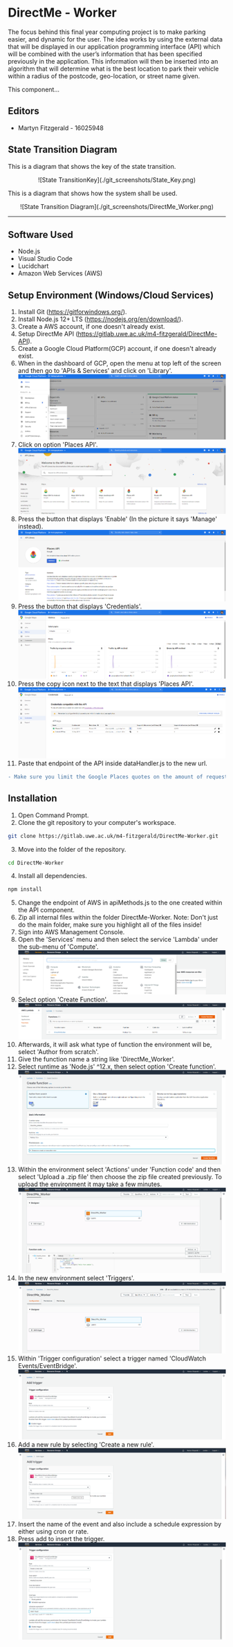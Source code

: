 # DirectMe - Worker

The focus behind this final year computing project is to make parking easier, and dynamic for the user. The idea works by using the external data that will be displayed in our application programming interface (API) which will be combined with the user’s information that has been specified previously in the application. This information will then be inserted into an algorithm that will determine what is the best location to park their vehicle within a radius of the postcode, geo-location, or street name given.

This component...

## Editors
* Martyn Fitzgerald - 16025948

## State Transition Diagram

This is a diagram that shows the key of the state transition.

<div align="center">
![State TransitionKey](./git_screenshots/State_Key.png)
</div>

This is a diagram that shows how the system shall be used.

<div align="center">
![State Transition Diagram](./git_screenshots/DirectMe_Worker.png)
</div>

<hr>

## Software Used

* Node.js
* Visual Studio Code
* Lucidchart
* Amazon Web Services (AWS)

## Setup Environment (Windows/Cloud Services)

1. Install Git (https://gitforwindows.org/).
2. Install Node.js 12+ LTS (https://nodejs.org/en/download/).
3. Create a AWS account, if one doesn't already exist.
4. Setup DirectMe API (https://gitlab.uwe.ac.uk/m4-fitzgerald/DirectMe-API).
5. Create a Google Cloud Platform(GCP) account, if one doesn't already exist.
6. When in the dashboard of GCP, open the menu at top left of the screen and then go to 'APIs & Services' and click on 'Library'.
![GOOGLE 1](./git_screenshots/google1.png)
7. Click on option 'Places API'.
![GOOGLE 2](./git_screenshots/google2.png)
8. Press the button that displays 'Enable' (In the picture it says 'Manage' instead).
![GOOGLE 3](./git_screenshots/google3.png)
9. Press the button that displays 'Credentials'.
![GOOGLE 4](./git_screenshots/google4.png)
10. Press the copy icon next to the text that displays 'Places API'.
![GOOGLE 5](./git_screenshots/google5.png)
11. Paste that endpoint of the API inside dataHandler.js to the new url.
```diff
- Make sure you limit the Google Places quotes on the amount of request are allowed from this API Key. 
```

## Installation

1. Open Command Prompt.
2. Clone the git repository to your computer's workspace.
```bash
git clone https://gitlab.uwe.ac.uk/m4-fitzgerald/DirectMe-Worker.git
```
3. Move into the folder of the repository.
```bash
cd DirectMe-Worker
```
4. Install all dependencies.
```bash
npm install
```
5. Change the endpoint of AWS in apiMethods.js to the one created within the API component.
6. Zip all internal files within the folder DirectMe-Worker. Note: Don't just do the main folder, make sure you highlight all of the files inside! 
7. Sign into AWS Management Console. 
8. Open the 'Services' menu and then select the service 'Lambda' under the sub-menu of 'Compute'.
![AWS 1](./git_screenshots/aws1.png)
9. Select option 'Create Function'.
![AWS 2](./git_screenshots/aws2.png)
10. Afterwards, it will ask what type of function the environment will be, select 'Author from scratch'.
11. Give the function name a string like 'DirectMe_Worker'.
12. Select runtime as 'Node.js' ^12.x, then select option 'Create function'.
![AWS 3](./git_screenshots/aws3.png)
13. Within the environment select 'Actions' under 'Function code' and then select 'Upload a .zip file' then choose the zip file created previously. To upload the environment it may take a few minutes. 
![AWS 4](./git_screenshots/aws4.png)
14. In the new environment select 'Triggers'.
![AWS 5](./git_screenshots/aws5.png)
15. Within 'Trigger configuration' select a trigger named 'CloudWatch Events/EventBridge'.
![AWS 6](./git_screenshots/aws6.png)
16. Add a new rule by selecting 'Create a new rule'.
![AWS 7](./git_screenshots/aws7.png)
17. Insert the name of the event and also include a schedule expression by either using cron or rate.
18. Press add to insert the trigger.
![AWS 8](./git_screenshots/aws8.png)
